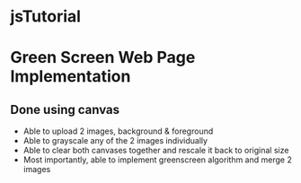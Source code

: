 # jsTutorial

<h1>Green Screen Web Page Implementation</h1>
<h2>Done using canvas</h2>

<ul>
    <li>Able to upload 2 images, background & foreground</li>
    <li>Able to grayscale any of the 2 images individually</li>
    <li>Able to clear both canvases together and rescale it back to original size</li>
    <li>Most importantly, able to implement greenscreen algorithm and merge 2 images</li>
</ul>